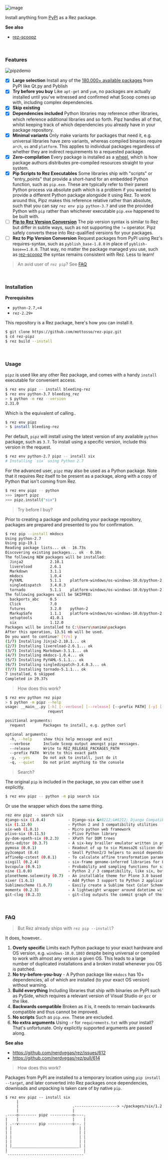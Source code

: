 ![image](https://user-images.githubusercontent.com/2152766/59871191-d8982700-938e-11e9-88fe-33249483480d.png)

Install anything from [PyPI](https://pypi.org/) as a Rez package.

**See also**

- [rez-scoopz](https://github.com/mottosso/rez-scoopz)

<br>

### Features

![pipzdemo](https://user-images.githubusercontent.com/2152766/60382932-5086e100-9a62-11e9-8ecb-f5e4a7372c78.gif)

- [x] **Large selection** Install any of the [180,000+ available packages](https://pypi.org/) from PyPI like Qt.py and Pyblish
- [x] **Try before you buy** Like `apt-get` and `yum`, no packages are actually installed until you've witnessed and confirmed what Scoop comes up with, including complex dependencies.
- [x] **Skip existing**
- [x] **Dependencies included** Python libraries may reference other libraries, which reference additional libraries and so forth. Pipz handles all of that, whilst keeping track of which dependencies you already have in your package repository.
- [x] **Minimal variants** Only make variants for packages that need it, e.g. universal libraries have zero variants, whereas compiled binaries require `arch`, `os` and `platform`. This applies to individual packages regardless of whether they are indirect requirements to a requested package.
- [x] **Zero-compilation** Every package is installed as a [wheel](https://pythonwheels.com/), which is how package authors distributes pre-compiled resources straight to your system.
- [x] **Pip Scripts to Rez Executables** Some libraries ship with "scripts" or "entry_points" that provide a short-hand for an embedded Python function, such as `pip.exe`. These are typically refer to their parent Python process via absolute path which is a problem if you wanted to provide a different Python package alongside it using Rez. To work around this, Pipz makes this reference relative rather than absolute, such that you can say `rez env pip python-3.7` and use the provided Python with `pip` rather than whichever executable `pip.exe` happened to be built with.
- [ ] [**Pip to Rez Version Conversion**](https://github.com/mottosso/rez-pipz/issues/1) The pip version syntax is similar to Rez but differ in subtle ways, such as not supporting the `!=` operator. Pipz safely converts these into Rez-qualified versions for your packages.
- [ ] **Rez to Pip Version Conversion** Request packages from PyPI using Rez's requires-syntax, such as `pyblish_base-1.8.0` in place of `pyblish-base==1.8.0`. That way, no matter the package managed you use, such as [rez-scoopz](https://github.com/mottosso/rez-scoopz) the syntax remains consistent with Rez. Less to learn!

> An avid user of `rez pip`? See [FAQ](#faq)

<br>

### Installation

**Prerequisites**

- `python-2.7,<4`
- `rez-2.29+`

This repository is a Rez package, here's how you can install it.

```bash
$ git clone https://github.com/mottosso/rez-pipz.git
$ cd rez-pipz
$ rez build --install
```

<br>

### Usage

`pipz` is used like any other Rez package, and comes with a handy `install` executable for convenient access.

```bash
$ rez env pipz -- install bleeding-rez
$ rez env python-3.7 bleeding_rez
> $ python -m rez --version
2.31.0
```

Which is the equivalent of calling..

```bash
$ rez env pipz
> $ install bleeding-rez
```

Per default, `pipz` will install using the latest version of any available `python` package, such as `3.7`. To install using a specific version, include this version in the request.

```bash
$ rez env python-2.7 pipz -- install six
# Installing `six` using Python 2.7
```

For the advanced user, `pipz` may also be used as a Python package. Note that it requires Rez itself to be present as a package, along with a copy of Python that isn't coming from Rez.

```bash
$ rez env pipz -- python
>>> import pipz
>>> pipz.install("six")
```

> Try before I buy?

Prior to creating a package and polluting your package repository, packages are prepared and presented to you for confirmation.

```bash
$ rez pip --install mkdocs
Using python-2.7
Using pip-19.1
Reading package lists... ok - 16.73s
Discovering existing packages... ok - 0.10s
The following NEW packages will be installed:
  Jinja2            2.10.1
  livereload        2.6.1
  Markdown          3.1.1
  mkdocs            1.0.4
  PyYAML            5.1.1    platform-windows/os-windows-10.0/python-2.7
  singledispatch    3.4.0.3
  tornado           5.1.1    platform-windows/os-windows-10.0/python-2.7
The following packages will be SKIPPED:
  backports_abc     0.5
  Click             7.0
  futures           3.2.0    python-2
  MarkupSafe        1.1.1    platform-windows/os-windows-10.0/python-2.7
  setuptools        41.0.1
  six               1.12.0
Packages will be installed to C:\Users\manima\packages
After this operation, 13.51 mb will be used.
Do you want to continue? [Y/n] y
(1/7) Installing Jinja2-2.10.1... ok
(2/7) Installing livereload-2.6.1... ok
(3/7) Installing Markdown-3.1.1... ok
(4/7) Installing mkdocs-1.0.4... ok
(5/7) Installing PyYAML-5.1.1... ok
(6/7) Installing singledispatch-3.4.0.3... ok
(7/7) Installing tornado-5.1.1... ok
7 installed, 6 skipped
Completed in 29.37s
```

> How does this work?

```bash
$ rez env python rez pipz
> $ python -m pipz --help
usage: __main__.py [-h] [--verbose] [--release] [--prefix PATH] [-y] [-q]
                   request

positional arguments:
  request        Packages to install, e.g. python curl

optional arguments:
  -h, --help     show this help message and exit
  --verbose      Include Scoop output amongst pipz messages.
  --release      Write to REZ_RELEASE_PACKAGES_PATH
  --prefix PATH  Write to this exact path
  -y, --yes      Do not ask to install, just do it
  -q, --quiet    Do not print anything to the console
```

> Search?

The original `pip` is included in the package, so you can either use it explicitly.

```bash
$ rez env pipz -- python -m pip search six
```

Or use the wrapper which does the same thing.

```bash
rez env pipz -- search six
django-six (1.0.4)          - Django-six &#8212;&#8212; Django Compatibility Library
six (1.12.0)                - Python 2 and 3 compatibility utilities
six-web (1.0.1)             - Micro python web framework
plivo-six (0.11.5)          - Plivo Python library
py-dom-xpath-six (0.2.3)    - XPath for DOM trees
dots-editor (0.3.7)         - A six-key brailler emulator written in python.
pymosa (0.0.1)              - Readout of up to six Mimosa26 silicon detector planes.
py3compat (0.4)             - Small Python2/3 helpers to avoid depending on six.
affine6p-cstest (0.8.1)     - To calculate affine transformation parameters with six free parameters.
sixgill (0.2.4)             - six-frame genome-inferred libraries for LC-MS/MS
bvcopula (0.9.1)            - Probability and sampling functions for six common seen bivariate copulas
nine (1.0.0)                - Python 2 / 3 compatibility, like six, but favouring Python 3
plonetheme.solemnity (0.7)  - An installable theme for Plone 3.0 based on the solemnity theme by Six Shooter Media.
sixer (1.6.1)               - Add Python 3 support to Python 2 applications using the six module.
Sublimescheme (1.0.7)       - Easily create a Sublime text Color Scheme with as little as six lines of code
momentx (0.2.3)             - A lightweight wrapper around datetime with a focus on timezone handling and few dependencies (datetime, pytz and six).
git-clog (0.2.3)            - git-clog outputs the commit graph of the current Git repository and colorizes commit symbols by interpreting the first six commit hash digits as an RGB color value.
```

<br>

### FAQ

> But Rez already ships with `rez pip --install`?

It does, however..

1. **Overly specific** Limits each Python package to your exact hardware and OS version, e.g. `windows-10.0.1803` despite being universal or compiled to work with almost any version a given OS. This leads to a large number of duplicated installations and a broken install whenever you OS is patched.
3. **No try-before-you-buy** - A Python package like `mkdocs` has 10+ dependencies, all of which are installed (to your exact OS version) without warning.
2. **Build everything** Including libraries that ship with binaries on PyPI such as PySide, which requires a relevant version of Visual Studio or `gcc` or the like.
4. **Backwards compatible** Broken as it is, it needs to remain backwards compatible and thus cannot be improved.
1. **No scripts** Such as `pip.exe`. These are excluded.
1. **No extra arguments** Using `-r` for `requirements.txt` with your install? That's unfortunate. Only explicitly supported arguments are passed along.

**See also**

- https://github.com/nerdvegas/rez/issues/612
- https://github.com/nerdvegas/rez/pull/614

> How does this work?

Packages from PyPI are installed to a temporary location using `pip install --target`, and later converted into Rez packages once dependencies, downloads and unpacking is taken care of by native `pip`.

```
$ rez env pipz -- install six
     |
     |                        .-------------------> ~/packages/six/1.2
     |                        |
.----o-------- pipz ----------o----.
|    |                        |    |
| .--v-------- pip -----------o--. |
| |                              | |
| |                              | |
| |                              | |
| |                              | |
| |______________________________| |
|                                  |
`----------------------------------`

```

<br>
